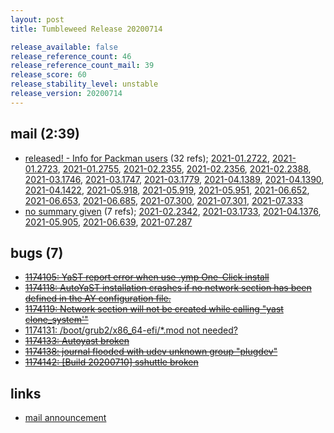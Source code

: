 ```yaml
---
layout: post
title: Tumbleweed Release 20200714

release_available: false
release_reference_count: 46
release_reference_count_mail: 39
release_score: 60
release_stability_level: unstable
release_version: 20200714
---
```


## mail (2:39)

- [released! - Info for Packman users](https://lists.opensuse.org/opensuse-factory/2020-07/msg00299.html) (32 refs); [2021-01.2722](https://lists.opensuse.org/archives/list/factory@lists.opensuse.org/thread/45MMDPAVELGHD37VLDCGBR4JZ4FOFDIZ), [2021-01.2723](https://lists.opensuse.org/archives/list/factory@lists.opensuse.org/thread/NFRK6IURYTZCSO2MC3TY5QHPETVVQXIL), [2021-01.2755](https://lists.opensuse.org/archives/list/factory@lists.opensuse.org/thread/2KAOTG24Z4TPQX7C2PBQPZKUFKLAAE7M), [2021-02.2355](https://lists.opensuse.org/archives/list/factory@lists.opensuse.org/thread/45MMDPAVELGHD37VLDCGBR4JZ4FOFDIZ), [2021-02.2356](https://lists.opensuse.org/archives/list/factory@lists.opensuse.org/thread/NFRK6IURYTZCSO2MC3TY5QHPETVVQXIL), [2021-02.2388](https://lists.opensuse.org/archives/list/factory@lists.opensuse.org/thread/2KAOTG24Z4TPQX7C2PBQPZKUFKLAAE7M), [2021-03.1746](https://lists.opensuse.org/archives/list/factory@lists.opensuse.org/thread/45MMDPAVELGHD37VLDCGBR4JZ4FOFDIZ), [2021-03.1747](https://lists.opensuse.org/archives/list/factory@lists.opensuse.org/thread/NFRK6IURYTZCSO2MC3TY5QHPETVVQXIL), [2021-03.1779](https://lists.opensuse.org/archives/list/factory@lists.opensuse.org/thread/2KAOTG24Z4TPQX7C2PBQPZKUFKLAAE7M), [2021-04.1389](https://lists.opensuse.org/archives/list/factory@lists.opensuse.org/thread/45MMDPAVELGHD37VLDCGBR4JZ4FOFDIZ), [2021-04.1390](https://lists.opensuse.org/archives/list/factory@lists.opensuse.org/thread/NFRK6IURYTZCSO2MC3TY5QHPETVVQXIL), [2021-04.1422](https://lists.opensuse.org/archives/list/factory@lists.opensuse.org/thread/2KAOTG24Z4TPQX7C2PBQPZKUFKLAAE7M), [2021-05.918](https://lists.opensuse.org/archives/list/factory@lists.opensuse.org/thread/45MMDPAVELGHD37VLDCGBR4JZ4FOFDIZ), [2021-05.919](https://lists.opensuse.org/archives/list/factory@lists.opensuse.org/thread/NFRK6IURYTZCSO2MC3TY5QHPETVVQXIL), [2021-05.951](https://lists.opensuse.org/archives/list/factory@lists.opensuse.org/thread/2KAOTG24Z4TPQX7C2PBQPZKUFKLAAE7M), [2021-06.652](https://lists.opensuse.org/archives/list/factory@lists.opensuse.org/thread/45MMDPAVELGHD37VLDCGBR4JZ4FOFDIZ), [2021-06.653](https://lists.opensuse.org/archives/list/factory@lists.opensuse.org/thread/NFRK6IURYTZCSO2MC3TY5QHPETVVQXIL), [2021-06.685](https://lists.opensuse.org/archives/list/factory@lists.opensuse.org/thread/2KAOTG24Z4TPQX7C2PBQPZKUFKLAAE7M), [2021-07.300](https://lists.opensuse.org/archives/list/factory@lists.opensuse.org/thread/45MMDPAVELGHD37VLDCGBR4JZ4FOFDIZ), [2021-07.301](https://lists.opensuse.org/archives/list/factory@lists.opensuse.org/thread/NFRK6IURYTZCSO2MC3TY5QHPETVVQXIL), [2021-07.333](https://lists.opensuse.org/archives/list/factory@lists.opensuse.org/thread/2KAOTG24Z4TPQX7C2PBQPZKUFKLAAE7M)
- [no summary given](https://lists.opensuse.org/archives/list/factory@lists.opensuse.org/thread/XK6K6BHIZ6OLZTUFENDELT2MIHTMQHAD) (7 refs); [2021-02.2342](https://lists.opensuse.org/archives/list/factory@lists.opensuse.org/thread/XK6K6BHIZ6OLZTUFENDELT2MIHTMQHAD), [2021-03.1733](https://lists.opensuse.org/archives/list/factory@lists.opensuse.org/thread/XK6K6BHIZ6OLZTUFENDELT2MIHTMQHAD), [2021-04.1376](https://lists.opensuse.org/archives/list/factory@lists.opensuse.org/thread/XK6K6BHIZ6OLZTUFENDELT2MIHTMQHAD), [2021-05.905](https://lists.opensuse.org/archives/list/factory@lists.opensuse.org/thread/XK6K6BHIZ6OLZTUFENDELT2MIHTMQHAD), [2021-06.639](https://lists.opensuse.org/archives/list/factory@lists.opensuse.org/thread/XK6K6BHIZ6OLZTUFENDELT2MIHTMQHAD), [2021-07.287](https://lists.opensuse.org/archives/list/factory@lists.opensuse.org/thread/XK6K6BHIZ6OLZTUFENDELT2MIHTMQHAD)

## bugs (7)

<!--more-->

- ~~[1174105: YaST report error when use .ymp One-Click install](https://bugzilla.opensuse.org/show_bug.cgi?id=1174105)~~
- ~~[1174118: AutoYaST installation crashes if no network section has been defined in the AY configuration file.](https://bugzilla.opensuse.org/show_bug.cgi?id=1174118)~~
- ~~[1174119: Network section will not be created while calling "yast clone_system'"](https://bugzilla.opensuse.org/show_bug.cgi?id=1174119)~~
- [1174131: /boot/grub2/x86_64-efi/*.mod not needed?](https://bugzilla.opensuse.org/show_bug.cgi?id=1174131)
- ~~[1174133: Autoyast broken](https://bugzilla.opensuse.org/show_bug.cgi?id=1174133)~~
- ~~[1174138: journal flooded with udev unknown group "plugdev"](https://bugzilla.opensuse.org/show_bug.cgi?id=1174138)~~
- ~~[1174142: \[Build 20200710\]  sshuttle broken](https://bugzilla.opensuse.org/show_bug.cgi?id=1174142)~~



## links

- [mail announcement](https://lists.opensuse.org/archives/list/factory@lists.opensuse.org/thread/XK6K6BHIZ6OLZTUFENDELT2MIHTMQHAD)

